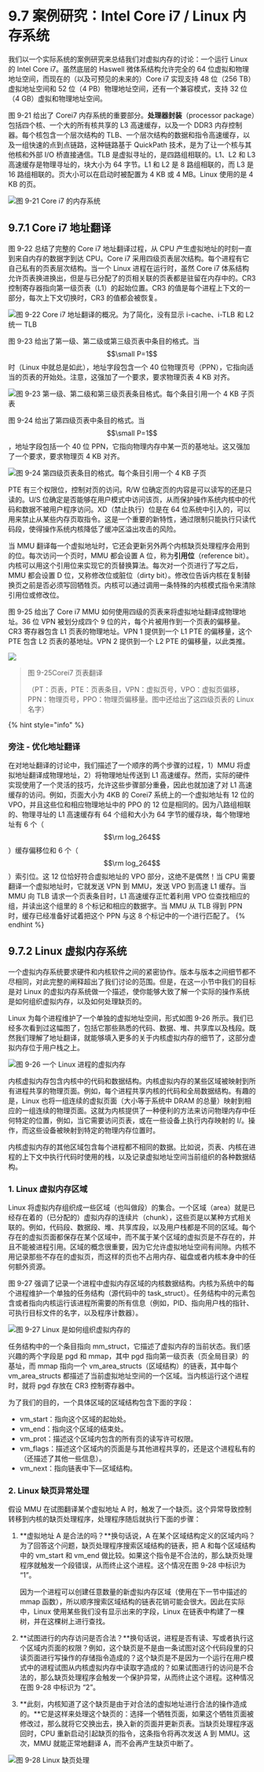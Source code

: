 # 9.7 案例研究：Intel Core i7 / Linux 内存系统

我们以一个实际系统的案例研究来总结我们对虚拟内存的讨论：一个运行 Linux 的 Intel Core i7。虽然底层的 Haswell 微体系结构允许完全的 64 位虚拟和物理地址空间，而现在的（以及可预见的未来的）Core i7 实现支持 48 位（256 TB）虚拟地址空间和 52 位（4 PB）物理地址空间，还有一个兼容模式，支持 32 位（4 GB）虚拟和物理地址空间。

图 9-21 给出了 Corei7 内存系统的重要部分。**处理器封装**（processor package）包括四个核、一个大的所有核共享的 L3 高速缓存，以及一个 DDR3 内存控制器。每个核包含一个层次结构的 TLB、一个层次结构的数据和指令高速缓存，以及一组快速的点到点链路，这种链路基于 QuickPath 技术，是为了让一个核与其他核和外部 I/O 桥直接通信。TLB 是虚拟寻址的，是四路组相联的。L1、L2 和 L3 高速缓存是物理寻址的，块大小为 64 字节。L1 和 L2 是 8 路组相联的，而 L3 是 16 路组相联的。页大小可以在启动时被配置为 4 KB 或 4 MB。Linux 使用的是 4 KB 的页。

![&#x56FE; 9-21 Core i7 &#x7684;&#x5185;&#x5B58;&#x7CFB;&#x7EDF;](../../.gitbook/assets/0921-corei7-de-nei-cun-xi-tong-.png)

## 9.7.1 Core i7 地址翻译

图 9-22 总结了完整的 Core i7 地址翻译过程，从 CPU 产生虚拟地址的时刻一直到来自内存的数据字到达 CPU。Core i7 采用四级页表层次结构。每个进程有它自己私有的页表层次结构。当一个 Linux 进程在运行时，虽然 Core i7 体系结构允许页表换进换出，但是与已分配了的页相关联的页表都是驻留在内存中的。CR3 控制寄存器指向第一级页表（L1）的起始位置。CR3 的值是每个进程上下文的一部分，每次上下文切换时，CR3 的值都会被恢复。

![&#x56FE; 9-22 Core i7 &#x5730;&#x5740;&#x7FFB;&#x8BD1;&#x7684;&#x6982;&#x51B5;&#x3002;&#x4E3A;&#x4E86;&#x7B80;&#x5316;&#xFF0C;&#x6CA1;&#x6709;&#x663E;&#x793A; i-cache&#x3001;i-TLB &#x548C; L2 &#x7EDF;&#x4E00; TLB](../../.gitbook/assets/0922-corei7-di-zhi-fan-yi-de-gai-kuang-.png)

图 9-23 给出了第一级、第二级或第三级页表中条目的格式。当 $$\small P=1$$ 时（Linux 中就总是如此），地址字段包含一个 40 位物理页号（PPN），它指向适当的页表的开始处。注意，这强加了一个要求，要求物理页表 4 KB 对齐。

![&#x56FE; 9-23 &#x7B2C;&#x4E00;&#x7EA7;&#x3001;&#x7B2C;&#x4E8C;&#x7EA7;&#x548C;&#x7B2C;&#x4E09;&#x7EA7;&#x9875;&#x8868;&#x6761;&#x76EE;&#x683C;&#x5F0F;&#x3002;&#x6BCF;&#x4E2A;&#x6761;&#x76EE;&#x5F15;&#x7528;&#x4E00;&#x4E2A; 4 KB &#x5B50;&#x9875;&#x8868;](../../.gitbook/assets/0923-di-yi-ji-di-er-ji-he-di-san-ji-ye-biao-tiao-mu-ge-shi-.png)

图 9-24 给出了第四级页表中条目的格式。当$$\small P=1$$，地址字段包括一个 40 位 PPN，它指向物理内存中某一页的基地址。这又强加了一个要求，要求物理页 4 KB 对齐。

![&#x56FE; 9-24 &#x7B2C;&#x56DB;&#x7EA7;&#x9875;&#x8868;&#x6761;&#x76EE;&#x7684;&#x683C;&#x5F0F;&#x3002;&#x6BCF;&#x4E2A;&#x6761;&#x76EE;&#x5F15;&#x7528;&#x4E00;&#x4E2A; 4 KB &#x5B50;&#x9875;](../../.gitbook/assets/0924-di-si-ji-ye-biao-tiao-mu-de-ge-shi-.png)

PTE 有三个权限位，控制对页的访问。R/W 位确定页的内容是可以读写的还是只读的。U/S 位确定是否能够在用户模式中访问该页，从而保护操作系统内核中的代码和数据不被用户程序访问。XD（禁止执行）位是在 64 位系统中引入的，可以用来禁止从某些内存页取指令。这是一个重要的新特性，通过限制只能执行只读代码段，使得操作系统内核降低了缓冲区溢出攻击的风险。

当 MMU 翻译每一个虚拟地址时，它还会更新另外两个内核缺页处理程序会用到的位。每次访问一个页时，MMU 都会设置 A 位，称为**引用位**（reference bit）。内核可以用这个引用位来实现它的页替换算法。每次对一个页进行了写之后，MMU 都会设置 D 位，又称修改位或脏位（dirty bit）。修改位告诉内核在复制替换页之前是否必须写回牺牲页。内核可以通过调用一条特殊的内核模式指令来清除引用位或修改位。

图 9-25 给出了 Core i7 MMU 如何使用四级的页表来将虚拟地址翻译成物理地址。36 位 VPN 被划分成四个 9 位的片，每个片被用作到一个页表的偏移量。CR3 寄存器包含 L1 页表的物理地址。VPN 1 提供到一个 L1 PTE 的偏移量，这个 PTE 包含 L2 页表的基地址。VPN 2 提供到一个 L2 PTE 的偏移量，以此类推。

![](../../.gitbook/assets/0925-corei7-ye-biao-fan-yi-.png)

> 图 9-25Corei7 页表翻译 
>
> （PT：页表，PTE：页表条目，VPN：虚拟页号，VPO：虚拟页偏移，PPN：物理页号，PPO：物理页偏移量。图中还给出了这四级页表的 Linux 名字）

{% hint style="info" %}
### 旁注 - 优化地址翻译

在对地址翻译的讨论中，我们描述了一个顺序的两个步骤的过程，1）MMU 将虚拟地址翻译成物理地址，2）将物理地址传送到 L1 高速缓存。然而，实际的硬件实现使用了一个灵活的技巧，允许这些步骤部分重叠，因此也就加速了对 L1 高速缓存的访问。例如，页面大小为 4KB 的 Corei7 系统上的一个虚拟地址有 12 位的 VPO，并且这些位和相应物理地址中的 PPO 的 12 位是相同的。因为八路组相联的、物理寻址的 L1 高速缓存有 64 个组和大小为 64 字节的缓存块，每个物理地址有 6 个（$$\rm log_264$$）缓存偏移位和 6 个（$$\rm log_264$$）索引位。这 12 位恰好符合虚拟地址的 VPO 部分，这绝不是偶然！当 CPU 需要翻译一个虚拟地址时，它就发送 VPN 到 MMU，发送 VPO 到高速 L1 缓存。当 MMU 向 TLB 请求一个页表条目时，L1 高速缓存正忙着利用 VPO 位查找相应的组，并读出这个组里的 8 个标记和相应的数据字。当 MMU 从 TLB 得到 PPN 时，缓存已经准备好试着把这个 PPN 与这 8 个标记中的一个进行匹配了。
{% endhint %}

## 9.7.2 Linux 虚拟内存系统

一个虚拟内存系统要求硬件和内核软件之间的紧密协作。版本与版本之间细节都不尽相同，对此完整的阐释超出了我们讨论的范围。但是，在这一小节中我们的目标是对 Linux 的虚拟内存系统做一个描述，使你能够大致了解一个实际的操作系统是如何组织虚拟内存，以及如何处理缺页的。

Linux 为每个进程维护了一个单独的虚拟地址空间，形式如图 9-26 所示。我们已经多次看到过这幅图了，包括它那些熟悉的代码、数据、堆、共享库以及栈段。既然我们理解了地址翻译，就能够填入更多的关于内核虚拟内存的细节了，这部分虚拟内存位于用户栈之上。

![&#x56FE; 9-26 &#x4E00;&#x4E2A; Linux &#x8FDB;&#x7A0B;&#x7684;&#x865A;&#x62DF;&#x5185;&#x5B58;](../../.gitbook/assets/0926-yi-ge-linux-jin-cheng-de-xu-ni-nei-cun-.png)

内核虚拟内存包含内核中的代码和数据结构。内核虚拟内存的某些区域被映射到所有进程共享的物理页面。例如，每个进程共享内核的代码和全局数据结构。有趣的是，Linux 也将一组连续的虚拟页面（大小等于系统中 DRAM 的总量）映射到相应的一组连续的物理页面。这就为内核提供了一种便利的方法来访问物理内存中任何特定的位置，例如，当它需要访问页表，或在一些设备上执行内存映射的 I/。操作，而这些设备被映射到特定的物理内存位置时。

内核虚拟内存的其他区域包含每个进程都不相同的数据。比如说，页表、内核在进程的上下文中执行代码时使用的栈，以及记录虚拟地址空间当前组织的各种数据结构。

### 1. Linux 虚拟内存区域

Linux 将虚拟内存组织成一些区域（也叫做段）的集合。一个区域（area）就是已经存在着的（已分配的）虚拟内存的连续片（chunk），这些页是以某种方式相关联的。例如，代码段、数据段、堆、共享库段，以及用户栈都是不同的区域。每个存在的虚拟页面都保存在某个区域中，而不属于某个区域的虚拟页是不存在的，并且不能被进程引用。区域的概念很重要，因为它允许虚拟地址空间有间隙。内核不用记录那些不存在的虚拟页，而这样的页也不占用内存、磁盘或者内核本身中的任何额外资源。

图 9-27 强调了记录一个进程中虚拟内存区域的内核数据结构。内核为系统中的每个进程维护一个单独的任务结构（源代码中的 task\_struct）。任务结构中的元素包含或者指向内核运行该进程所需要的所有信息（例如，PID、指向用户栈的指针、可执行目标文件的名字，以及程序计数器）。

![&#x56FE; 9-27 Linux &#x662F;&#x5982;&#x4F55;&#x7EC4;&#x7EC7;&#x865A;&#x62DF;&#x5185;&#x5B58;&#x7684;](../../.gitbook/assets/0927-linux-shi-ru-he-zu-zhi-xu-ni-nei-cun-de-.png)

任务结构中的一个条目指向 mm\_struct，它描述了虚拟内存的当前状态。我们感兴趣的两个字段是 pgd 和 mmap，其中 pgd 指向第一级页表（页全局目录）的基址，而 mmap 指向一个 vm\_area\_structs（区域结构）的链表，其中每个 vm\_area\_structs 都描述了当前虚拟地址空间的一个区域。当内核运行这个进程时，就将 pgd 存放在 CR3 控制寄存器中。

为了我们的目的，一个具体区域的区域结构包含下面的字段：

* vm\_start：指向这个区域的起始处。
* vm\_end：指向这个区域的结束处。
* vm\_prot：描述这个区域内包含的所有页的读写许可权限。
* vm\_flags：描述这个区域内的页面是与其他进程共享的，还是这个进程私有的（还描述了其他一些信息）。
* vm\_next：指向链表中下—区域结构。

### 2. Linux 缺页异常处理

假设 MMU 在试图翻译某个虚拟地址 A 时，触发了一个缺页。这个异常导致控制转移到内核的缺页处理程序，处理程序随后就执行下面的步骤：

1. **虚拟地址 A 是合法的吗？**换句话说，A 在某个区域结构定义的区域内吗？为了回答这个问题，缺页处理程序搜索区域结构的链表，把 A 和每个区域结构中的 vm\_start 和 vm\_end 做比较。如果这个指令是不合法的，那么缺页处理程序就触发一个段错误，从而终止这个进程。这个情况在图 9-28 中标识为 “1”。

   因为一个进程可以创建任意数量的新虚拟内存区域（使用在下一节中描述的 mmap 函数），所以顺序搜索区域结构的链表花销可能会很大。因此在实际中，Linux 使用某些我们没有显示出来的字段，Linux 在链表中构建了一棵树，并在这棵树上进行查找。

2. **试图进行的内存访问是否合法？**换句话说，进程是否有读、写或者执行这个区域内页面的权限？例如，这个缺页是不是由一条试图对这个代码段里的只读页面进行写操作的存储指令造成的？这个缺页是不是因为一个运行在用户模式中的进程试图从内核虚拟内存中读取字造成的？如果试图进行的访问是不合法的，那么缺页处理程序会触发一个保护异常，从而终止这个进程。这种情况在图 9-28 中标识为 “2”。
3. **此刻，内核知道了这个缺页是由于对合法的虚拟地址进行合法的操作造成的。**它是这样来处理这个缺页的：选择一个牺牲页面，如果这个牺牲页面被修改过，那么就将它交换出去，换入新的页面并更新页表。当缺页处理程序返回时，CPU 重新启动引起缺页的指令，这条指令将再次发送 A 到 MMU。这次，MMU 就能正常地翻译 A，而不会再产生缺页中断了。

![&#x56FE; 9-28 Linux &#x7F3A;&#x9875;&#x5904;&#x7406;](../../.gitbook/assets/0928-linux-que-ye-chu-li-.png)

